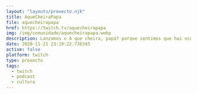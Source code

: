 ```yaml
---
layout: "layouts/proxecto.njk"
title: AqueCheiraPapa
file: aquecheirapapa
href: https://twitch.tv/aquecheirapapa
img: /img/comunidade/aquecheirapapa.webp
description: Lanzamos o A que cheira, papá? porque sentimos que hai oco para un proxecto coma este. Un magazine para falar de cultura galega, desde unha perspectiva nova e fresca, fóra dos circuítos xa coñecidos ou das voces de sempre. Unha canle de Twich era o seguinte paso na conquista cheirer!
date: 2020-11-21 23:19:22.736345
active: false
platform: twitch
type: proxecto
tags:
  - twitch
  - podcast
  - cultura
---
```

